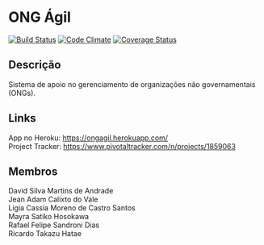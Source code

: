 # ONG Ágil

[![Build Status][BS img]][Build Status]
[![Code Climate][CC img]][Code Climate]
[![Coverage Status][CS img]][Coverage Status]

## Descrição  
Sistema de apoio no gerenciamento de organizações não governamentais (ONGs).

## Links
App no Heroku: https://ongagil.herokuapp.com/  
Project Tracker: https://www.pivotaltracker.com/n/projects/1859063

## Membros
David Silva Martins de Andrade  
Jean Adam Calixto do Vale  
Ligia Cassia Moreno de Castro Santos  
Mayra Satiko Hosokawa  
Rafael Felipe Sandroni Dias  
Ricardo Takazu Hatae  

[Build Status]: https://travis-ci.org/jeanadam/ongagil
[travis pull requests]: https://travis-ci.org/jeanadam/ongagil/pull_requests
[Code Climate]: https://codeclimate.com/github/jeanadam/ongagil
[Coverage Status]: https://coveralls.io/github/jeanadam/ongagil?branch=master

[GV img]: https://badge.fury.io/rb/ongagil.png
[BS img]: https://travis-ci.org/jeanadam/ongagil.png
[CC img]: https://codeclimate.com/github/jeanadam/ongagil.png
[CS img]: https://coveralls.io/repos/jeanadam/ongagil/badge.png?branch=master